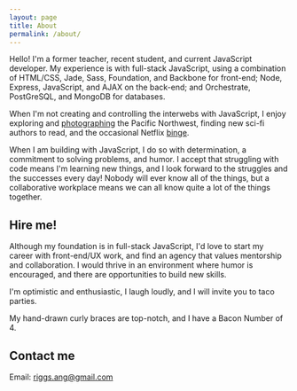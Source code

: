 ```yaml
---
layout: page
title: About
permalink: /about/
---
```

<div class='add-pad'>

<p>Hello! I'm a former teacher, recent student, and current JavaScript developer. My experience is with full-stack JavaScript, using a combination of HTML/CSS, Jade, Sass, Foundation, and Backbone for front-end; Node, Express, JavaScript, and AJAX on the back-end; and Orchestrate, PostGreSQL, and MongoDB for databases.</p>  

<p>When I'm not creating and controlling the interwebs with JavaScript, I enjoy exploring and <a class='res-link' href="https://angelariggs.exposure.co/" target="_blank">photographing</a> the Pacific Northwest, finding new sci-fi authors to read, and the occasional Netflix <a class='res-link' href="https://en.wikipedia.org/wiki/Battlestar_Galactica_(2004_TV_series)" target="_blank">binge</a>.</p>

<p>When I am building with JavaScript, I do so with determination, a commitment to solving problems, and humor. I accept that struggling with code means I'm learning new things, and I look forward to the struggles and the successes every day! Nobody will ever know all of the things, but a collaborative workplace means we can all know quite a lot of the things together.</p> 


<h2 class='about-sec-title'>Hire me!</h2>

<p>Although my foundation is in full-stack JavaScript, I'd love to start my career with front-end/UX work, and find an agency that values mentorship and collaboration. I would thrive in an environment where humor is encouraged, and there are opportunities to build new skills.</p>  

<p>I'm optimistic and enthusiastic, I laugh loudly, and I will invite you to taco parties.</p> 

<p>My hand-drawn curly braces are top-notch, and I have a Bacon Number of 4.</p>

<h2 class='about-sec-title'>Contact me</h2>

<p>Email: <a class='res-link' href='riggs.ang@gmail.com'>riggs.ang@gmail.com</a></p>

</div>